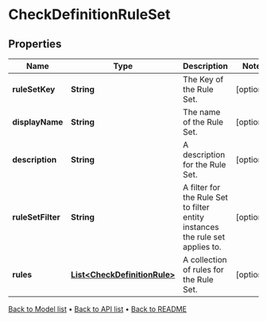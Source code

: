 

# CheckDefinitionRuleSet


## Properties

| Name | Type | Description | Notes |
|------------ | ------------- | ------------- | -------------|
|**ruleSetKey** | **String** | The Key of the Rule Set. |  [optional] |
|**displayName** | **String** | The name of the Rule Set. |  [optional] |
|**description** | **String** | A description for the Rule Set. |  [optional] |
|**ruleSetFilter** | **String** | A filter for the Rule Set to filter entity instances the rule set applies to. |  [optional] |
|**rules** | [**List&lt;CheckDefinitionRule&gt;**](CheckDefinitionRule.md) | A collection of rules for the Rule Set. |  [optional] |



[Back to Model list](../README.md#documentation-for-models) &#8226; [Back to API list](../README.md#documentation-for-api-endpoints) &#8226; [Back to README](../README.md)



